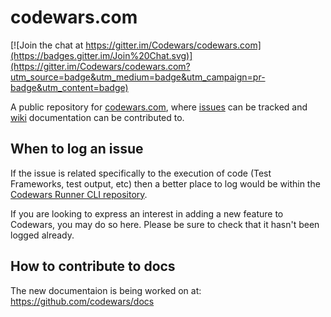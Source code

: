 # codewars.com

[![Join the chat at https://gitter.im/Codewars/codewars.com](https://badges.gitter.im/Join%20Chat.svg)](https://gitter.im/Codewars/codewars.com?utm_source=badge&utm_medium=badge&utm_campaign=pr-badge&utm_content=badge)

A public repository for [codewars.com](https://www.codewars.com/), where [issues](https://github.com/Codewars/codewars.com/issues) can be tracked and [wiki](https://github.com/Codewars/codewars.com/wiki) documentation can be contributed to.

## When to log an issue

If the issue is related specifically to the execution of code (Test Frameworks, test output, etc) then a better place to log would be within the [Codewars Runner CLI repository](https://github.com/Codewars/codewars-runner-cli/issues).

If you are looking to express an interest in adding a new feature to Codewars, you may do so here. Please be sure to check that it hasn't been logged already.

## How to contribute to docs

The new documentaion is being worked on at: https://github.com/codewars/docs
